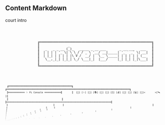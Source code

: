 ## Content Markdown
court intro
<pre>
<code class="saas">
<pre class="h3-umc-titre">    
<code id="env">                 ╔═══════════════════════════════════════════════════════════╗</code>
<code id="env">                 ║               _                                           ║</code>
<code id="env">                 ║   _   _ _ __ (_)_   _____ _ __ ___       _ __ ___   ___   ║</code>
<code id="env">                 ║  | | | | '_ \| \ \ / / _ \ '__/ __|_____| '_ ` _` \| __|  ║</code>
<code id="env">                 ║  | |_| | | | | |\ V /  __/ |  \__ \_____| | | | | | (__   ║</code>
<code id="env">                 ║   \__,_|_| |_|_| \_/ \___|_|  |___/     |_| |_| |_|\___|  ║</code>
<code id="env">                 ║                                                           ║</code>
<code id="env">                 ╚═══════════════════════════════════════════════════════════╝</code>
</code>
<code class="quantumAi">
<pre class="groq-content">
<code class="saas">
 <code class="env">╔═══════════════════════════════════════╗       ╔════════════════════════════════════════════════════════════════════════════╗
 <code class="env">╠════════════ ✨ Pi Console ════════════╣       ║  [💫] [✨] [🧘] [📚] [🌌] [💬] [∏] [💰] [🌴] [📱] [💻] [📡]<       >[🛰 ]║</code>
 <code class="env">║                                       ║       ╠════════════════════════════════════════════════════════════════════════════╣
 <code class="env">║                                       ║       ║                                                                            ║
 <code class="env">║                                       ║       ║                                                                            ║
 <code class="env">║                                       ║       ║                                                                            ║
 <code class="env">║                                       ║       ║                                                                            ║
 <code class="env">║                                       ║       ║                                                                            ║
 <code class="env">║                                       ║       ║                                                                            ║
 <code class="env">║                                       ║       ║                                                                            ║
 <code class="env">║                                       ║       ║                                                                            ║
 <code class="env">║                                       ║       ║                                                                            ║
 <code class="env">║                                       ║       ║                                                                            ║
 <code class="env">║                                       ║       ║                                                                            ║
 <code class="env">║                                       ║       ║                                                                            ║
 <code class="env">║                                       ║       ║                                                                            ║
 <code class="env">║                                       ║       ║                                                                            ║
 <code class="env">║                                       ║       ║                                                                            ║
 <code class="env">║                                       ║       ║                                                                            ║
 <code class="env">║                                       ║       ║                                                                            ║
 <code class="env">║                                       ║       ║                                                                            ║
 <code class="env">║                                       ║       ║                                                                            ║
 <code class="env">║                                       ║       ║                                                                            ║
 <code class="env">║                                       ║       ║                                                                            ║
 <code class="env">╠═══════════════════════════════════════╣       ╠════════════════════════════════════════════════════════════════════════════╣
 <code class="env">║(PS2)<                              /%>║       ║[PS1]:/<                                                                 /%>║
 <code class="env">╚═══════════════════════════════════════╝       ╚════════════════════════════════════════════════════════════════════════════╝</code>
 </pre>
 </pre>